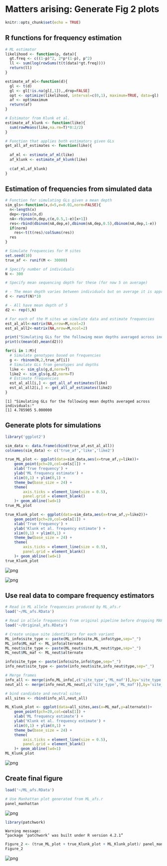 # Matters arising: Generate Fig 2 plots


```R
knitr::opts_chunk$set(echo = TRUE)
```

## R functions for frequency estimation


```R
# ML estimator 
likelihood <- function(p, data){
  gt.freq <- c((1-p)^2, 2*p*(1-p), p^2)
  ll <- sum(log(rowSums(t(t(data)*gt.freq))))
  return(ll)
}

estimate_af_ml<-function(d){
  gl <- t(d)  
  gl <- gl[!is.na(gl[,1]),,drop=FALSE]
  opt <- optimize(likelihood, interval=c(0,1), maximum=TRUE, data=gl)
  af <- opt$maximum
  return(af)
}

# Estimator from Klunk et al.
estimate_af_klunk <- function(like){
  sum(rowMeans(like,na.rm=T)*0:2/2)
}

# Function that applies both estimators given GLs
get_all_af_estimates <- function(like){
  
  af_ml <- estimate_af_ml(like)
  af_klunk <- estimate_af_klunk(like)
  
  c(af_ml,af_klunk)
}
```

## Estimation of frequencies from simulated data


```R
# Function for simulating GLs given a mean depth 
sim_gls<-function(x,d=5,e=0.01,norm=FALSE){
  n<-length(x)
  dep<-rpois(n,d)
  nA<-rbinom(n,dep,c(e,0.5,1-e)[x+1])
  res<-rbind(dbinom(nA,dep,e),dbinom(nA,dep,0.5),dbinom(nA,dep,1-e))
  if(norm)
    res<-t(t(res)/colSums(res))
  res
}

# Simulate frequencies for M sites
set.seed(10)
true_af <- runif(M <- 30000)

# Specify number of individuals 
N <- 300

# Specify mean sequencing depth for these (for now 5 on average)

# - The mean depth varies between individuals but on average it is approx. 5
d <- runif(N)*10

# - All have mean depth of 5
d2 <- rep(5,N)

# For each of the M sites we simulate data and estimate frequencies
est_al_all<-matrix(NA,nrow=M,ncol=2)
est_al_all2<-matrix(NA,nrow=M,ncol=2)

print("Simulating GLs for the following mean depths averaged across individuals:")
print(c(mean(d),mean(d2)))

for(i in 1:M){
  # Simulate genotypes based on frequencies   
  g <- rbinom(N,2,true_af[i])
  # Simulate GLs from genotypes and depths   
  like <- sim_gls(g,d,norm=T)
  like2 <- sim_gls(g,d2,norm=T)
  # Estimate frequencies
  est_al_all[i,] <- get_all_af_estimates(like)
  est_al_all2[i,] <- get_all_af_estimates(like2)
}

```

    [1] "Simulating GLs for the following mean depths averaged across individuals:"
    [1] 4.785905 5.000000


## Generate plots for simulations


```R
library('ggplot2')
```


```R
sim_data <- data.frame(cbind(true_af,est_al_all))
colnames(sim_data) <- c('true_af','like','like2')

```


```R
true_ML_plot <- ggplot(data=sim_data,aes(x=true_af,y=like))+ 
    geom_point(pch=20,col=cols[1]) +
    xlab('True frequency') + 
    ylab('ML frequency estimate') + 
    xlim(0,1) + ylim(0,1) +
    theme_bw(base_size = 24) +
    theme(
        axis.ticks = element_line(size = 0.5),
        panel.grid = element_blank()
    )+ geom_abline(lwd=1)
true_ML_plot

true_Klunk_plot <- ggplot(data=sim_data,aes(x=true_af,y=like2))+ 
    geom_point(pch=20,col=cols[1]) +
    xlab('True frequency') + 
    ylab('Klunk et al. frequency estimate') + 
    xlim(0,1) + ylim(0,1) +
    theme_bw(base_size = 24) +
    theme(
        axis.ticks = element_line(size = 0.5),
        panel.grid = element_blank()
    )+ geom_abline(lwd=1)
true_Klunk_plot 
```


    
![png](output_9_0.png)
    



    
![png](output_9_1.png)
    


## Use real data to compare frequency estimators


```R
# Read in ML allele frequencies produced by ML_afs.r
load('~/ML_afs.RData')

# Read in allele frequencies from original pipeline before dropping MAF < 5%
load('~/Original_afs.RData')
```


```R
# Create unique site identifiers for each variant 
ML_info$site_type <- paste(ML_info$site,ML_info$type,sep="_")
ML_info$ML_maf <- ML_info$alternate
ML_neut$site_type <- paste(ML_neut$site,ML_neut$type,sep="_")
ML_neut$ML_maf <- ML_neut$alternate

info$site_type <- paste(info$site,info$type,sep="_")
info_neut$site_type <- paste(info_neut$site,info_neut$type,sep="_")
```


```R
# Merge frames 
info_all <- merge(info,ML_info[,c('site_type','ML_maf')],by='site_type')
neut_all <- merge(info_neut,ML_neut[,c('site_type','ML_maf')],by='site_type')

# bind candidate and neutral sites
all_sites <- rbind(info_all,neut_all)
```


```R
ML_Klunk_plot <- ggplot(data=all_sites,aes(x=ML_maf,y=alternate))+ 
    geom_point(pch=20,col=cols[1]) +
    xlab('ML frequency estimate') + 
    ylab('Klunk et al. frequency estimate') + 
    xlim(0,1) + ylim(0,1) +
    theme_bw(base_size = 24) +
    theme(
        axis.ticks = element_line(size = 0.5),
        panel.grid = element_blank()
    )+ geom_abline(lwd=1)
ML_Klunk_plot
```


    
![png](output_14_0.png)
    


## Create final figure


```R
load('~/ML_afs.RData')
```


```R
# Use Manhattan plot generated from ML_afs.r
panel_manhattan  
```


    
![png](output_17_0.png)
    



```R
library(patchwork)
```

    Warning message:
    “package ‘patchwork’ was built under R version 4.2.1”



```R
Figure_2 <- (true_ML_plot + true_Klunk_plot + ML_Klunk_plot)/ panel_manhattan + plot_annotation(tag_levels = 'A')
Figure_2
```


    
![png](output_19_0.png)
    



```R

```
